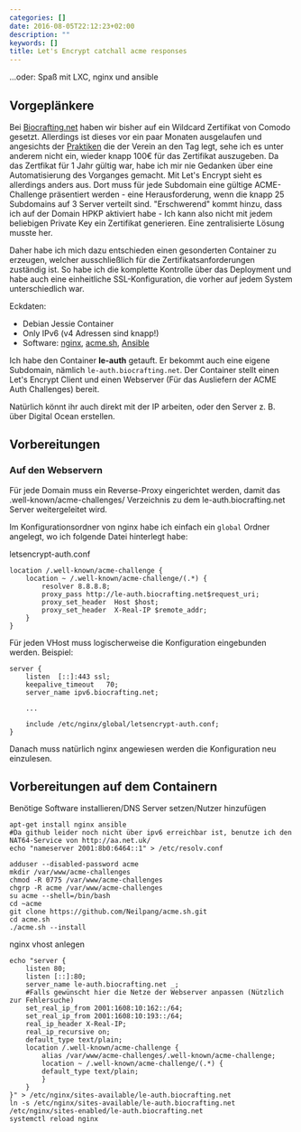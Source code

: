 ```yaml
---
categories: []
date: 2016-08-05T22:12:23+02:00
description: ""
keywords: []
title: Let's Encrypt catchall acme responses
---
```


...oder: Spaß mit LXC, nginx und ansible

## Vorgeplänkere

Bei [Biocrafting.net](https://www.biocrafting.net) haben wir bisher auf ein Wildcard Zertifikat von Comodo gesetzt.
Allerdings ist dieses vor ein paar Monaten ausgelaufen und angesichts der [Praktiken](https://letsencrypt.org/2016/06/23/defending-our-brand.html) die der Verein an den Tag legt, sehe ich es unter anderem nicht ein, wieder knapp 100€ für das Zertifikat auszugeben.
Da das Zertfikat für 1 Jahr gültig war, habe ich mir nie Gedanken über eine Automatisierung des Vorganges gemacht.
Mit Let's Encrypt sieht es allerdings anders aus. Dort muss für jede Subdomain eine gültige ACME-Challenge präsentiert werden - eine Herausforderung, wenn die knapp 25 Subdomains auf 3 Server verteilt sind. "Erschwerend" kommt hinzu, dass ich auf der Domain HPKP aktiviert habe - Ich kann also nicht mit jedem beliebigen Private Key ein Zertifikat generieren. Eine zentralisierte Lösung musste her.


Daher habe ich mich dazu entschieden einen gesonderten Container zu erzeugen, welcher ausschließlich für die Zertifikatsanforderungen zuständig ist.
So habe ich die komplette Kontrolle über das Deployment und habe auch eine einheitliche SSL-Konfiguration, die vorher auf jedem System unterschiedlich war.

Eckdaten:

* Debian Jessie Container
* Only IPv6 (v4 Adressen sind knapp!)
* Software: [nginx](https://nginx.org), [acme.sh](https://github.com/Neilpang/acme.sh), [Ansible](https://www.ansible.com/)


Ich habe den Container __le-auth__ getauft. Er bekommt auch eine eigene Subdomain, nämlich `le-auth.biocrafting.net`.
Der Container stellt einen Let's Encrypt Client und einen Webserver (Für das Ausliefern der ACME Auth Challenges) bereit.

Natürlich könnt ihr auch direkt mit der IP arbeiten, oder den Server z. B. über Digital Ocean erstellen.

## Vorbereitungen

### Auf den Webservern

Für jede Domain muss ein Reverse-Proxy eingerichtet werden, damit das .well-known/acme-challenges/ Verzeichnis zu dem le-auth.biocrafting.net Server weitergeleitet wird.

Im Konfigurationsordner von nginx habe ich einfach ein `global` Ordner angelegt, wo ich folgende Datei hinterlegt habe:

letsencrypt-auth.conf

```
location /.well-known/acme-challenge {
    location ~ /.well-known/acme-challenge/(.*) {
        resolver 8.8.8.8;
        proxy_pass http://le-auth.biocrafting.net$request_uri;
        proxy_set_header  Host $host;
        proxy_set_header  X-Real-IP $remote_addr;
    }
}
```

Für jeden VHost muss logischerweise die Konfiguration eingebunden werden. Beispiel:

```
server {
    listen  [::]:443 ssl;
    keepalive_timeout   70;
    server_name ipv6.biocrafting.net;
    
    ...

    include /etc/nginx/global/letsencrypt-auth.conf;
}
```

Danach muss natürlich nginx angewiesen werden die Konfiguration neu einzulesen.


## Vorbereitungen auf dem Containern

Benötige Software installieren/DNS Server setzen/Nutzer hinzufügen

```
apt-get install nginx ansible
#Da github leider noch nicht über ipv6 erreichbar ist, benutze ich den NAT64-Service von http://aa.net.uk/
echo "nameserver 2001:8b0:6464::1" > /etc/resolv.conf

adduser --disabled-password acme
mkdir /var/www/acme-challenges
chmod -R 0775 /var/www/acme-challenges
chgrp -R acme /var/www/acme-challenges
su acme --shell=/bin/bash
cd ~acme
git clone https://github.com/Neilpang/acme.sh.git
cd acme.sh
./acme.sh --install
```

nginx vhost anlegen

```
echo "server {
    listen 80;
    listen [::]:80;
    server_name le-auth.biocrafting.net _;
    #Falls gewünscht hier die Netze der Webserver anpassen (Nützlich zur Fehlersuche)
    set_real_ip_from 2001:1608:10:162::/64;
    set_real_ip_from 2001:1608:10:193::/64;
    real_ip_header X-Real-IP;
    real_ip_recursive on;
    default_type text/plain;
    location /.well-known/acme-challenge {
        alias /var/www/acme-challenges/.well-known/acme-challenge;
        location ~ /.well-known/acme-challenge/(.*) {
        default_type text/plain;
        }
    }
}" > /etc/nginx/sites-available/le-auth.biocrafting.net
ln -s /etc/nginx/sites-available/le-auth.biocrafting.net /etc/nginx/sites-enabled/le-auth.biocrafting.net
systemctl reload nginx
```


